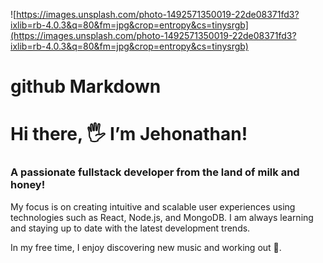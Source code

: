 ![https://images.unsplash.com/photo-1492571350019-22de08371fd3?ixlib=rb-4.0.3&q=80&fm=jpg&crop=entropy&cs=tinysrgb](https://images.unsplash.com/photo-1492571350019-22de08371fd3?ixlib=rb-4.0.3&q=80&fm=jpg&crop=entropy&cs=tinysrgb)
# github Markdown

# Hi there, 🖐️ I’m Jehonathan!

### A passionate fullstack developer from the land of milk and honey!

My focus is on creating intuitive and scalable user experiences using technologies such as React, Node.js, and MongoDB. I am always learning and staying up to date with the latest development trends. 

In my free time, I enjoy discovering new music and working out 👟.
